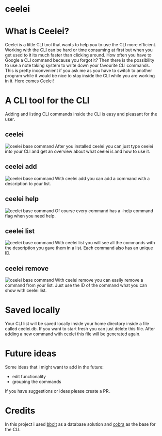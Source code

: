# ceelei

# What is Ceelei?
Ceelei is a little CLI tool that wants to help you to use the CLI more efficient.
Working with the CLI can be hard or time consuming at first but when you get used to it its much faster than clicking around. How often you have to Google a CLI command because you forgot it? Then there is the possibility to use a note taking system to write down your favourite CLI commands. This is pretty inconvenient if you ask me as you have to switch to another program while it would be nice to stay inside the CLI while you are working in it.
Here comes Ceelei!

# A CLI tool for the CLI
Adding and listing CLI commands inside the CLI is easy and pleasant for the user.

## ceelei
![ceelei base command](https://media-files-dtf.s3.eu-central-1.amazonaws.com/github_media/ceelei/base_command.png)
After you installed ceelei you can just type ceelei into your CLI and get an overview about what ceelei is and how to use it.

## ceelei add
![ceelei base command](https://media-files-dtf.s3.eu-central-1.amazonaws.com/github_media/ceelei/add_command.png)
With ceelei add <command> <description> you can add a command with a description to your list.

## ceelei help
![ceelei base command](https://media-files-dtf.s3.eu-central-1.amazonaws.com/github_media/ceelei/help_command.png)
Of course every command has a -help command flag when you need help.

## ceelei list
![ceelei base command](https://media-files-dtf.s3.eu-central-1.amazonaws.com/github_media/ceelei/list_command.png)
With ceelei list you will see all the commands with the description you gave them in a list. Each command also has an unique ID.

## ceelei remove
![ceelei base command](https://media-files-dtf.s3.eu-central-1.amazonaws.com/github_media/ceelei/remove_command.png)
With ceelei remove <id> you can easily remove a command from your list. Just use the ID of the command what you can show with ceelei list.

# Saved locally
Your CLI list will be saved locally inside your home directory inside a file called ceelei.db.
If you want to start fresh you can just delete this file.
After adding a new command with ceelei this file will be generated again.

# Future ideas
Some ideas that i might want to add in the future:
 - edit functionality
 - grouping the commands

If you have suggestions or ideas please create a PR.

# Credits
In this project i used [bbolt](https://github.com/etcd-io/bbolt) as a database solution and [cobra](https://cobra.dev/) as the base for the CLI.